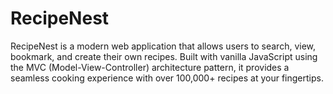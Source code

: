 # RecipeNest
RecipeNest is a modern web application that allows users to search, view, bookmark, and create their own recipes. Built with vanilla JavaScript using the MVC (Model-View-Controller) architecture pattern, it provides a seamless cooking experience with over 100,000+ recipes at your fingertips.
